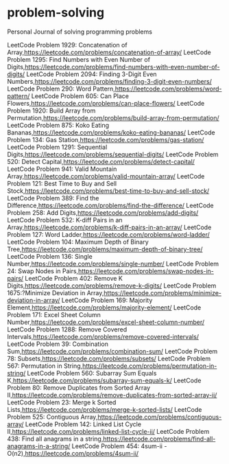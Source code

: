 # problem-solving
Personal Journal of solving programming problems

LeetCode Problem 1929: Concatenation of Array,https://leetcode.com/problems/concatenation-of-array/
LeetCode Problem 1295: Find Numbers with Even Number of Digits,https://leetcode.com/problems/find-numbers-with-even-number-of-digits/
LeetCode Problem 2094: Finding 3-Digit Even Numbers,https://leetcode.com/problems/finding-3-digit-even-numbers/
LeetCode Problem 290: Word Pattern,https://leetcode.com/problems/word-pattern/
LeetCode Problem 605: Can Place Flowers,https://leetcode.com/problems/can-place-flowers/
LeetCode Problem 1920: Build Array from Permutation,https://leetcode.com/problems/build-array-from-permutation/
LeetCode Problem 875: Koko Eating Bananas,https://leetcode.com/problems/koko-eating-bananas/
LeetCode Problem 134: Gas Station,https://leetcode.com/problems/gas-station/
LeetCode Problem 1291: Sequential Digits,https://leetcode.com/problems/sequential-digits/
LeetCode Problem 520: Detect Capital,https://leetcode.com/problems/detect-capital/
LeetCode Problem 941: Valid Mountain Array,https://leetcode.com/problems/valid-mountain-array/
LeetCode Problem 121: Best Time to Buy and Sell Stock,https://leetcode.com/problems/best-time-to-buy-and-sell-stock/
LeetCode Problem 389: Find the Difference,https://leetcode.com/problems/find-the-difference/
LeetCode Problem 258: Add Digits,https://leetcode.com/problems/add-digits/
LeetCode Problem 532: K-diff Pairs in an Array,https://leetcode.com/problems/k-diff-pairs-in-an-array/
LeetCode Problem 127: Word Ladder,https://leetcode.com/problems/word-ladder/
LeetCode Problem 104: Maximum Depth of Binary Tree,https://leetcode.com/problems/maximum-depth-of-binary-tree/
LeetCode Problem 136: Single Number,https://leetcode.com/problems/single-number/
LeetCode Problem 24: Swap Nodes in Pairs,https://leetcode.com/problems/swap-nodes-in-pairs/
LeetCode Problem 402: Remove K Digits,https://leetcode.com/problems/remove-k-digits/
LeetCode Problem 1675:?Minimize Deviation in Array,https://leetcode.com/problems/minimize-deviation-in-array/
LeetCode Problem 169: Majority Element,https://leetcode.com/problems/majority-element/
LeetCode Problem 171: Excel Sheet Column Number,https://leetcode.com/problems/excel-sheet-column-number/
LeetCode Problem 1288: Remove Covered Intervals,https://leetcode.com/problems/remove-covered-intervals/
LeetCode Problem 39: Combination Sum,https://leetcode.com/problems/combination-sum/
LeetCode Problem 78: Subsets,https://leetcode.com/problems/subsets/
LeetCode Problem 567: Permutation in String,https://leetcode.com/problems/permutation-in-string/
LeetCode Problem 560: Subarray Sum Equals K,https://leetcode.com/problems/subarray-sum-equals-k/
LeetCode Problem 80: Remove Duplicates from Sorted Array II,https://leetcode.com/problems/remove-duplicates-from-sorted-array-ii/
LeetCode Problem 23: Merge k Sorted Lists,https://leetcode.com/problems/merge-k-sorted-lists/
LeetCode Problem 525: Contiguous Array,https://leetcode.com/problems/contiguous-array/
LeetCode Problem 142: Linked List Cycle II,https://leetcode.com/problems/linked-list-cycle-ii/
LeetCode Problem 438: Find all anagrams in a string,https://leetcode.com/problems/find-all-anagrams-in-a-string/
LeetCode Problem 454: 4sum-ii - O(n2),https://leetcode.com/problems/4sum-ii/
